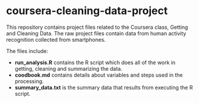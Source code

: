 # coursera-cleaning-data-project

This repository contains project files related to the Coursera class, Getting and Cleaning Data.  The raw project files contain data from human activity recognition collected from smartphones.  

The files include:
<ul>
  <li> <b>run_analysis.R</b> contains the R script which does all of the work in getting, cleaning and summarizing the data.
  <li> <b>coodbook.md</b> contains details about variables and steps used in the processing.
  <li> <b>summary_data.txt</b> is the summary data that results from executing the R script.
</ul>
